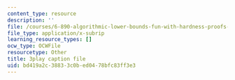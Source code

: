 ```yaml
---
content_type: resource
description: ''
file: /courses/6-890-algorithmic-lower-bounds-fun-with-hardness-proofs-fall-2014/bd419a2c38833c0bed0478bfc83ff3e3_snugEmWtEm4.srt
file_type: application/x-subrip
learning_resource_types: []
ocw_type: OCWFile
resourcetype: Other
title: 3play caption file
uid: bd419a2c-3883-3c0b-ed04-78bfc83ff3e3
---
```

